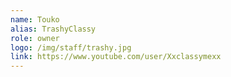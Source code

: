 ```yaml
---
name: Touko
alias: TrashyClassy
role: owner
logo: /img/staff/trashy.jpg
link: https://www.youtube.com/user/Xxclassymexx
---
```

